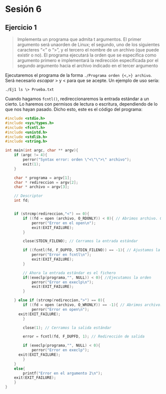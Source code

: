 # Sesión 6
## Ejercicio 1
> Implementa un programa que admita t argumentos. El primer argumento será unaorden de Linux; el segundo, uno de los siguientes caracteres “<” o “>”, y el tercero el nombre de un archivo (que puede existir o no). El programa ejecutará la orden que se especifica como argumento primero e implementará la redirección especificada por el segundo argumento hacia el archivo indicado en el tercer argumento

Ejecutaremos el programa de la forma `./Programa orden {<,>} archivo`. Será necesario *escapar* > y < para que se acepte. Un ejemplo de uso sería:
```
./Ej1 ls \> Prueba.txt
```
Cuando hagamos `fcntl()`, redireccionaremos la entrada estándar a un cierto. Lo haremos con permisos de lectura o escritura, dependiendo de lo que nos hayan pasado. Dicho esto, este es el código del programa:
```c
#include <stdio.h>
#include <sys/types.h>
#include <fcntl.h>
#include <unistd.h>
#include <stdlib.h>
#include <string.h>

int main(int argc, char ** argv){
	if (argc != 4){
		perror("Syntax error: orden \"<\"\">\" archivo");
		exit(1);
	}

	char * programa = argv[1];
	char * redireccion = argv[2];
	char * archivo = argv[3];

	// Descriptor
	int fd;


	if (strcmp(redireccion,"<") == 0){
		if ((fd = open (archivo, O_RDONLY)) < 0){ // Abrimos archivo. O_RDONLY => solo lectura
			perror("Error en el open\n");
			exit(EXIT_FAILURE);
		}

		close(STDIN_FILENO); // Cerramos la entrada estándar

		if ((fcntl(fd, F_DUPFD, STDIN_FILENO)) == -1){ // Ajustamos la entrada estándar con el fichero
			perror("Error en fcntl\n");
			exit(EXIT_FAILURE);
		}

		// Ahora la entrada estándar es el fichero
		if((execlp(programa,"", NULL)) < 0){ //Ejecutamos la orden
			perror("Error en execlp\n");
			exit(EXIT_FAILURE);
		}

	} else if (strcmp(redireccion,">") == 0){
		if ((fd = open (archivo, O_WRONLY)) == -1){ // Abrimos archivo. O_WRONLY => escritura únicamente
			perror("Error en open\n");
      exit(EXIT_FAILURE);
		}

		close(1); // Cerramos la salida estándar

		error = fcntl(fd, F_DUPFD, 1); // Redirección de salida

		if (execlp(programa,"", NULL) < 0){
			perror("Error en execlp");
      exit(EXIT_FAILURE);
		}
	}
	else{
		printf("Error en el argumento 2\n");
    exit(EXIT_FAILURE);
	}
}

```
